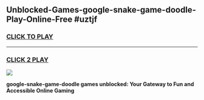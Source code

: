 
## Unblocked-Games-google-snake-game-doodle-Play-Online-Free #uztjf
<h3>
<a href="https://us.freeplayer.one?title=google-snake-game-doodle&ref=10M">CLICK TO PLAY</a></h3>
<hr>

<h3>
<a href="https://us.freeplayer.one?title=google-snake-game-doodle&ref=10M">CLICK 2 PLAY</a>
  
</h3>

<a href="https://us.freeplayer.one?title=google-snake-game-doodle&ref=10M"><img src="https://clearcache.store/games.png"></a>


**google-snake-game-doodle games unblocked: Your Gateway to Fun and Accessible Online Gaming**
